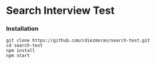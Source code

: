 # Search Interview Test
### Installation
```
git clone https://github.com/cdiezmoran/search-test.git
cd search-test
npm install
npm start
```
